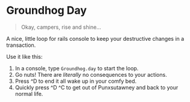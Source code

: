 # Groundhog Day

> Okay, campers, rise and shine...

A nice, little loop for rails console to keep your destructive changes in a transaction.

Use it like this:

1. In a console, type <code>Groundhog.day</code> to start the loop.
2. Go nuts! There are _literally_ no consequences to your actions.
3. Press ^D to end it all wake up in your comfy bed.
4. Quickly press ^D ^C to get out of Punxsutawney and back to your normal life.
